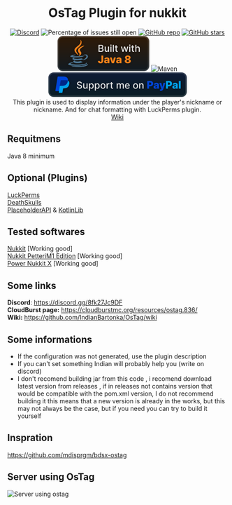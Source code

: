 <div align="center"> 

# OsTag Plugin for nukkit

[![Discord](https://img.shields.io/discord/941850822885646366?color=7289da&logo=discord&logoColor=white&style=for-the-badge)](https://discord.gg/mF3TehkeG3)
![Percentage of issues still open](https://img.shields.io/github/issues/IndianBartonka/OsTag?style=for-the-badge)
[![GitHub repo](https://img.shields.io/github/repo-size/IndianBartonka/OsTag?style=for-the-badge)](https://github.com/IndianBartonka/OsTag)
[![GitHub stars](https://img.shields.io/github/stars/IndianBartonka/OsTag?style=for-the-badge)](https://github.com/IndianBartonka/OsTag/stargazers)    </br>
![JDK8](https://github.com/intergrav/devins-badges/blob/v2/assets/cozy/built-with/java8_vector.svg?raw=true)
![Maven](https://github.com/intergrav/devins-badges/blob/v2/assets/cozy/built-with/maven_vector.svg)
[![PayPal](https://github.com/intergrav/devins-badges/blob/v2/assets/compact/donate/paypal-singular_vector.svg)](https://paypal.me/IndianPL)
</br>
This plugin is used to display information under the player's nickname or nickname. And for chat formatting with LuckPerms plugin.<br/>
[Wiki](https://github.com/IndianBartonka/OsTag/wiki)
</div>

## Requitmens
Java 8 minimum</br>
## Optional (Plugins)
[LuckPerms](https://luckperms.net/download)   </br>
[DeathSkulls](https://cloudburstmc.org/resources/deathskulls.858/)</br>
[PlaceholderAPI](https://cloudburstmc.org/resources/placeholderapi.104/) & [KotlinLib](https://cloudburstmc.org/resources/kotlinlib.48/) </br>
## Tested softwares
[Nukkit](https://github.com/CloudburstMC/Nukkit) [Working good] </br>
[Nukkit PetteriM1 Edition](https://github.com/PetteriM1/NukkitPetteriM1Edition/releases) [Working good]</br>
[Power Nukkit X](https://github.com/PowerNukkitX/PowerNukkitX) [Working good]</br>

## Some links
__Discord__: https://discord.gg/8fk27Jc9DF </br>
__CloudBurst page:__ https://cloudburstmc.org/resources/ostag.836/ </br>
__Wiki:__ https://github.com/IndianBartonka/OsTag/wiki
## Some informations
* If the configuration was not generated, use the plugin description
* If you can't set something Indian will probably help you (write on discord)
* I don't recomend building jar from this code , i recomend download latest version from releases , if in releases not contains version  that would be compatible with the pom.xml version, I do not recommend building it this means that a new version is already in the works, but this may not always be the case, but if you need you can try to build it yourself

## Inspration
https://github.com/mdisprgm/bdsx-ostag

## Server using OsTag
![Server using ostag](https://bstats.org/signatures/bukkit/OsTagPNX-Nukkit.svg)




